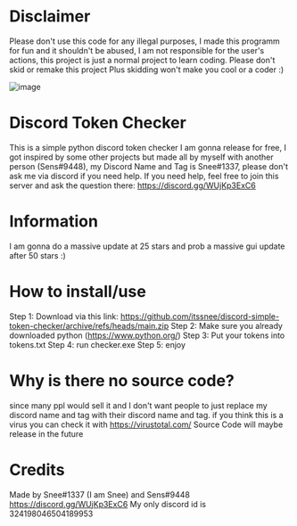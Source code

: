 # Disclaimer
Please don't use this code for any illegal purposes, I made this programm for fun and it shouldn't be abused, I am not responsible for the user's actions, this project is just a normal project to learn coding. Please don't skid or remake this project
Plus skidding won't make you cool or a coder :)

![image](https://media.discordapp.net/attachments/1023911532108709898/1050507164990582934/image.png?width=823&height=432)

# Discord Token Checker
This is a simple python discord token checker I am gonna release for free, I got inspired by some other projects but made all by myself with another person (Sens#9448), my Discord Name and Tag is Snee#1337, please don't ask me via discord if you need help.
If you need help, feel free to join this server and ask the question there:
https://discord.gg/WUjKp3ExC6

# Information
I am gonna do a massive update at 25 stars and prob a massive gui update after 50 stars :)

# How to install/use
Step 1: Download via this link: https://github.com/itssnee/discord-simple-token-checker/archive/refs/heads/main.zip
Step 2: Make sure you already downloaded python (https://www.python.org/)
Step 3: Put your tokens into tokens.txt
Step 4: run checker.exe
Step 5: enjoy

# Why is there no source code?
since many ppl would sell it and I don't want people to just replace my discord name and tag with their discord name and tag.
if you think this is a virus you can check it with https://virustotal.com/
Source Code will maybe release in the future

# Credits
Made by Snee#1337 (I am Snee) and Sens#9448
https://discord.gg/WUjKp3ExC6
My only discord id is 324198046504189953
